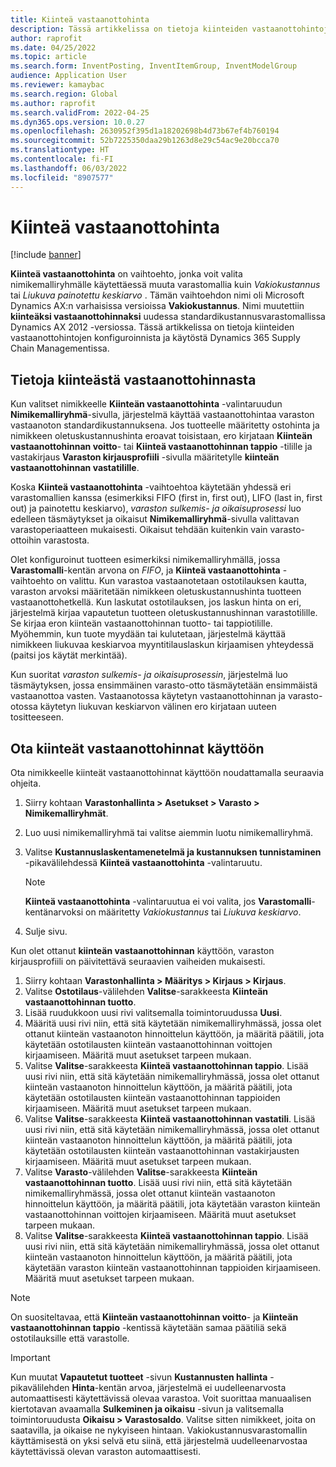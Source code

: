 ```yaml
---
title: Kiinteä vastaanottohinta
description: Tässä artikkelissa on tietoja kiinteiden vastaanottohintojen konfiguroinnista ja käytöstä Microsoft Dynamics 365 Supply Chain Managementissa.
author: raprofit
ms.date: 04/25/2022
ms.topic: article
ms.search.form: InventPosting, InventItemGroup, InventModelGroup
audience: Application User
ms.reviewer: kamaybac
ms.search.region: Global
ms.author: raprofit
ms.search.validFrom: 2022-04-25
ms.dyn365.ops.version: 10.0.27
ms.openlocfilehash: 2630952f395d1a18202698b4d73b67ef4b760194
ms.sourcegitcommit: 52b7225350daa29b1263d8e29c54ac9e20bcca70
ms.translationtype: HT
ms.contentlocale: fi-FI
ms.lasthandoff: 06/03/2022
ms.locfileid: "8907577"
---
```

# <a name="fixed-receipt-price"></a>Kiinteä vastaanottohinta

[!include [banner](../includes/banner.md)]

**Kiinteä vastaanottohinta** on vaihtoehto, jonka voit valita nimikemalliryhmälle käytettäessä muuta varastomallia kuin *Vakiokustannus* tai *Liukuva painotettu keskiarvo* . Tämän vaihtoehdon nimi oli Microsoft Dynamics AX:n varhaisissa versioissa **Vakiokustannus**. Nimi muutettiin **kiinteäksi vastaanottohinnaksi** uudessa standardikustannusvarastomallissa Dynamics AX 2012 -versiossa. Tässä artikkelissa on tietoja kiinteiden vastaanottohintojen konfiguroinnista ja käytöstä Dynamics 365 Supply Chain Managementissa.

## <a name="about-fixed-receipt-prices"></a>Tietoja kiinteästä vastaanottohinnasta

Kun valitset nimikkeelle **Kiinteän vastaanottohinta** -valintaruudun **Nimikemalliryhmä**-sivulla, järjestelmä käyttää vastaanottohintaa varaston vastaanoton standardikustannuksena. Jos tuotteelle määritetty ostohinta ja nimikkeen oletuskustannushinta eroavat toisistaan, ero kirjataan **Kiinteän vastaanottohinnan voitto**- tai **Kiinteä vastaanottohinnan tappio** -tilille ja vastakirjaus **Varaston kirjausprofiili** -sivulla määritetylle **kiinteän vastaanottohinnan vastatilille**.

Koska **Kiinteä vastaanottohinta** -vaihtoehtoa käytetään yhdessä eri varastomallien kanssa (esimerkiksi FIFO (first in, first out), LIFO (last in, first out) ja painotettu keskiarvo), *varaston sulkemis- ja oikaisuprosessi* luo edelleen täsmäytykset ja oikaisut **Nimikemalliryhmä**-sivulla valittavan varastoperiaatteen mukaisesti. Oikaisut tehdään kuitenkin vain varasto-ottoihin varastosta.

Olet konfiguroinut tuotteen esimerkiksi nimikemalliryhmällä, jossa **Varastomalli**-kentän arvona on *FIFO*, ja **Kiinteä vastaanottohinta** -vaihtoehto on valittu. Kun varastoa vastaanotetaan ostotilauksen kautta, varaston arvoksi määritetään nimikkeen oletuskustannushinta tuotteen vastaanottohetkellä. Kun laskutat ostotilauksen, jos laskun hinta on eri, järjestelmä kirjaa vapautetun tuotteen oletuskustannushinnan varastotilille. Se kirjaa eron kiinteän vastaanottohinnan tuotto- tai tappiotilille. Myöhemmin, kun tuote myydään tai kulutetaan, järjestelmä käyttää nimikkeen liukuvaa keskiarvoa myyntitilauslaskun kirjaamisen yhteydessä (paitsi jos käytät merkintää).

Kun suoritat *varaston sulkemis- ja oikaisuprosessin*, järjestelmä luo täsmäytyksen, jossa ensimmäinen varasto-otto täsmäytetään ensimmäistä vastaanottoa vasten. Vastaanotossa käytetyn vastaanottohinnan ja varasto-otossa käytetyn liukuvan keskiarvon välinen ero kirjataan uuteen tositteeseen.

## <a name="enable-fixed-receipt-prices"></a>Ota kiinteät vastaanottohinnat käyttöön

Ota nimikkeelle kiinteät vastaanottohinnat käyttöön noudattamalla seuraavia ohjeita.

1. Siirry kohtaan **Varastonhallinta \> Asetukset \> Varasto \> Nimikemalliryhmät**.
2. Luo uusi nimikemalliryhmä tai valitse aiemmin luotu nimikemalliryhmä.
3. Valitse **Kustannuslaskentamenetelmä ja kustannuksen tunnistaminen** -pikavälilehdessä **Kiinteä vastaanottohinta** -valintaruutu.

    > [!NOTE]
    > **Kiinteä vastaanottohinta** -valintaruutua ei voi valita, jos **Varastomalli**-kentänarvoksi on määritetty *Vakiokustannus* tai *Liukuva keskiarvo*.

4. Sulje sivu.

Kun olet ottanut **kiinteän vastaanottohinnan** käyttöön, varaston kirjausprofiili on päivitettävä seuraavien vaiheiden mukaisesti.

1. Siirry kohtaan **Varastonhallinta \> Määritys \> Kirjaus \> Kirjaus**.
1. Valitse **Ostotilaus**-välilehden **Valitse**-sarakkeesta **Kiinteän vastaanottohinnan tuotto**.
1. Lisää ruudukkoon uusi rivi valitsemalla toimintoruudussa **Uusi**.
1. Määritä uusi rivi niin, että sitä käytetään nimikemalliryhmässä, jossa olet ottanut kiinteän vastaanoton hinnoittelun käyttöön, ja määritä päätili, jota käytetään ostotilausten kiinteän vastaanottohinnan voittojen kirjaamiseen. Määritä muut asetukset tarpeen mukaan.
1. Valitse **Valitse**-sarakkeesta **Kiinteä vastaanottohinnan tappio**. Lisää uusi rivi niin, että sitä käytetään nimikemalliryhmässä, jossa olet ottanut kiinteän vastaanoton hinnoittelun käyttöön, ja määritä päätili, jota käytetään ostotilausten kiinteän vastaanottohinnan tappioiden kirjaamiseen. Määritä muut asetukset tarpeen mukaan.
1. Valitse **Valitse**-sarakkeesta **Kiinteä vastaanottohinnan vastatili**. Lisää uusi rivi niin, että sitä käytetään nimikemalliryhmässä, jossa olet ottanut kiinteän vastaanoton hinnoittelun käyttöön, ja määritä päätili, jota käytetään ostotilausten kiinteän vastaanottohinnan vastakirjausten kirjaamiseen. Määritä muut asetukset tarpeen mukaan.
1. Valitse **Varasto**-välilehden **Valitse**-sarakkeesta **Kiinteän vastaanottohinnan tuotto**. Lisää uusi rivi niin, että sitä käytetään nimikemalliryhmässä, jossa olet ottanut kiinteän vastaanoton hinnoittelun käyttöön, ja määritä päätili, jota käytetään varaston kiinteän vastaanottohinnan voittojen kirjaamiseen. Määritä muut asetukset tarpeen mukaan.
1. Valitse **Valitse**-sarakkeesta **Kiinteä vastaanottohinnan tappio**. Lisää uusi rivi niin, että sitä käytetään nimikemalliryhmässä, jossa olet ottanut kiinteän vastaanoton hinnoittelun käyttöön, ja määritä päätili, jota käytetään varaston kiinteän vastaanottohinnan tappioiden kirjaamiseen. Määritä muut asetukset tarpeen mukaan.

> [!NOTE]
> On suositeltavaa, että **Kiinteän vastaanottohinnan voitto**- ja **Kiinteän vastaanottohinnan tappio** -kentissä käytetään samaa päätiliä sekä ostotilauksille että varastolle.

> [!IMPORTANT]
> Kun muutat **Vapautetut tuotteet** -sivun **Kustannusten hallinta** -pikavälilehden **Hinta**-kentän arvoa, järjestelmä ei uudelleenarvosta automaattisesti käytettävissä olevaa varastoa. Voit suorittaa manuaalisen kiertotavan avaamalla **Sulkeminen ja oikaisu** -sivun ja valitsemalla toimintoruudusta **Oikaisu \> Varastosaldo**. Valitse sitten nimikkeet, joita on saatavilla, ja oikaise ne nykyiseen hintaan. Vakiokustannusvarastomallin käyttämisestä on yksi selvä etu siinä, että järjestelmä uudelleenarvostaa käytettävissä olevan varaston automaattisesti.
